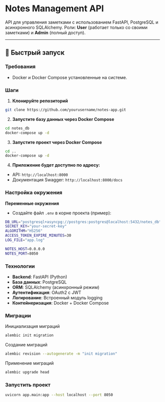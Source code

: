 # Notes Management API

API для управления заметками с использованием FastAPI, PostgreSQL и асинхронного SQLAlchemy.
Роли: **User** (работает только со своими заметками) и **Admin** (полный доступ).

---

## 🚀 Быстрый запуск

### Требования
- Docker и Docker Compose установленные на системе.

### Шаги
1. **Клонируйте репозиторий**
```bash
git clone https://github.com/yourusername/notes-app.git
```
2. **Запустите базу данных через Docker Compose**
```bash
cd notes_db
docker-compose up -d
```
3. **Запустите проект через Docker Compose**
```bash
cd ..
docker-compose up -d
```
4. **Приложение будет доступно по адресу:**
- API: `http://localhost:8000`
- Документация Swagger: `http://localhost:8000/docs`

### Настройка окружения
**Переменные окружения**
- Создайте файл `.env` в корне проекта (пример):

```bash
DB_URL="postgresql+asyncpg://postgres:postgres@localhost:5432/notes_db"
SECRET_KEY="your-secret-key"
ALGORITHM="HS256"
ACCESS_TOKEN_EXPIRE_MINUTES=30
LOG_FILE="app.log"

NOTES_HOST=0.0.0.0
NOTES_PORT=8050
```

### Технологии
- **Backend**: FastAPI (Python)
- **База данных**: PostgreSQL
- **ORM**: SQLAlchemy (асинхронный режим)
- **Аутентификация**: OAuth2 с JWT
- **Логирование**: Встроенный модуль logging
- **Контейнеризация**: Docker + Docker Compose

### Миграции

Инициализация миграций
```bash
alembic init migration
```

Создание миграций
```bash
alembic revision --autogenerate -m "init migration"
```

Применение миграций
```bash
alembic upgrade head
```

### Запустить проект
```bash
uvicorn app.main:app --host localhost --port 8050
```
